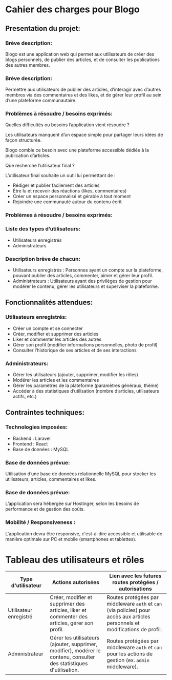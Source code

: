 # Cahier des charges pour Blogo

## Presentation du projet:

### Brève description:

Blogo est une application web qui permet aux utilisateurs de créer des blogs personnels, de publier des articles, et de consulter les publications des autres membres.

### Brève description:

Permettre aux utilisateurs de publier des articles, d’interagir avec d’autres membres via des commentaires et des likes, et de gérer leur profil au sein d’une plateforme communautaire.

### Problèmes à résoudre / besoins exprimés:

Quelles difficultés ou besoins l’application vient résoudre ?

Les utilisateurs manquent d’un espace simple pour partager leurs idées de façon structurée.

Blogo comble ce besoin avec une plateforme accessible dédiée à la publication d’articles.

Que recherche l’utilisateur final ?

L’utilisateur final souhaite un outil lui permettant de :

* Rédiger et publier facilement des articles
* Être lu et recevoir des réactions (likes, commentaires)
* Créer un espace personnalisé et gérable à tout moment
* Rejoindre une communauté autour du contenu écrit

### Problèmes à résoudre / besoins exprimés:

### Liste des types d’utilisateurs:

* Utilisateurs enregistrés
* Administrateurs

### Description brève de chacun:

* Utilisateurs enregistrés : Personnes ayant un compte sur la plateforme, pouvant publier des articles, commenter, aimer et gérer leur profil.
* Administrateurs : Utilisateurs ayant des privilèges de gestion pour modérer le contenu, gérer les utilisateurs et superviser la plateforme.

## Fonctionnalités attendues:

### Utilisateurs enregistrés:

* Créer un compte et se connecter
* Créer, modifier et supprimer des articles
* Liker et commenter les articles des autres
* Gérer son profil (modifier informations personnelles, photo de profil)
* Consulter l’historique de ses articles et de ses interactions

### Administrateurs:

* Gérer les utilisateurs (ajouter, supprimer, modifier les rôles)
* Modérer les articles et les commentaires
* Gérer les paramètres de la plateforme (paramètres généraux, thème)
* Accéder à des statistiques d’utilisation (nombre d’articles, utilisateurs actifs, etc.)

## Contraintes techniques:

### Technologies imposées:

* Backend : Laravel
* Frontend : React
* Base de données : MySQL

### Base de données prévue:

Utilisation d’une base de données relationnelle MySQL pour stocker les utilisateurs, articles, commentaires et likes.

### Base de données prévue:

L’application sera hébergée sur Hostinger, selon les besoins de performance et de gestion des coûts.

### Mobilité / Responsiveness :

L'application devra être responsive, c'est-à-dire accessible et utilisable de manière optimale sur PC et mobile (smartphones et tablettes).

# Tableau des utilisateurs et rôles

| Type d'utilisateur     | Actions autorisées                                                                                      | Lien avec les futures routes protégées / autorisations                                              |
|------------------------|----------------------------------------------------------------------------------------------------------|------------------------------------------------------------------------------------------------------|
| Utilisateur enregistré | Créer, modifier et supprimer des articles, liker et commenter des articles, gérer son profil.            | Routes protégées par middleware `auth` et `can` (via policies) pour accès aux articles personnels et modifications de profil. |
| Administrateur         | Gérer les utilisateurs (ajouter, supprimer, modifier), modérer le contenu, consulter des statistiques d'utilisation. | Routes protégées par middleware `auth` et `can` pour les actions de gestion (ex. `admin` middleware). |
